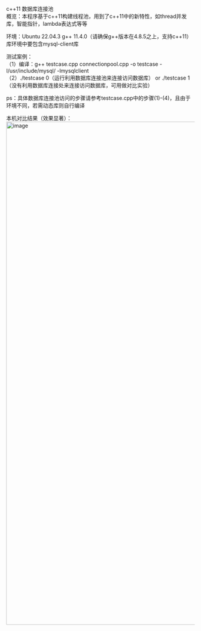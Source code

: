 c++11 数据库连接池  
概览：本程序基于c++11构建线程池，用到了c++11中的新特性，如thread并发库，智能指针，lambda表达式等等  
  
环境：Ubuntu 22.04.3 g++ 11.4.0（请确保g++版本在4.8.5之上，支持c++11） 库环境中要包含mysql-client库  
  
测试案例：  
（1）编译：g++ testcase.cpp connectionpool.cpp -o testcase -I/usr/include/mysql/ -lmysqlclient  
（2）./testcase 0（运行利用数据库连接池来连接访问数据库） or ./testcase 1（没有利用数据库连接处来连接访问数据库，可用做对比实验）  
  
ps：具体数据库连接池访问的步骤请参考testcase.cpp中的步骤(1)-(4)，且由于环境不同，若需动态库则自行编译  
  
本机对比结果（效果显著）：
<img width="1347" alt="image" src="https://github.com/Yutong-Yuan/connectionpool/assets/67001644/cfd1da20-6264-426e-9051-83468c932bae">


